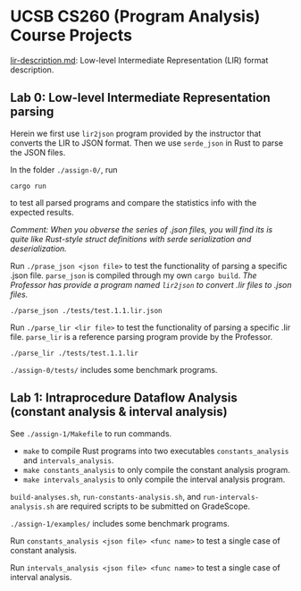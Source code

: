 # UCSB CS260 (Program Analysis) Course Projects

[lir-description.md](./lir-description.md): Low-level Intermediate Representation (LIR) format description.


## Lab 0: Low-level Intermediate Representation parsing


Herein we first use `lir2json` program provided by the instructor that converts the LIR to JSON format. Then we use `serde_json` in Rust to parse the JSON files.

In the folder `./assign-0/`, run

```shell
cargo run
```

to test all parsed programs and compare the statistics info with the expected results.


*Comment: When you obverse the series of .json files, you will find its is quite like Rust-style struct definitions with *serde* serialization and deserialization.*


Run `./prase_json <json file>` to test the functionality of parsing a specific .json file. `parse_json` is compiled through my own `cargo build`. *The Professor has provide a program named `lir2json` to convert .lir files to .json files.*


```shell
./parse_json ./tests/test.1.1.lir.json
```

Run `./parse_lir <lir file>` to test the functionality of parsing a specific .lir file. `parse_lir` is a reference parsing program provide by the Professor.

```shell
./parse_lir ./tests/test.1.1.lir
```


`./assign-0/tests/` includes some benchmark programs.

## Lab 1: Intraprocedure Dataflow Analysis (constant analysis & interval analysis)

See `./assign-1/Makefile` to run commands.

- `make` to compile Rust programs into two executables `constants_analysis` and `intervals_analysis`.
- `make constants_analysis` to only compile the constant analysis program.
- `make intervals_analysis` to only compile the interval analysis program.


`build-analyses.sh`, `run-constants-analysis.sh`, and `run-intervals-analysis.sh` are required scripts to be submitted on GradeScope.

`./assign-1/examples/` includes some benchmark programs.

Run `constants_analysis <json file> <func name>` to test a single case of constant analysis.

Run `intervals_analysis <json file> <func name>` to test a single case of interval analysis.
